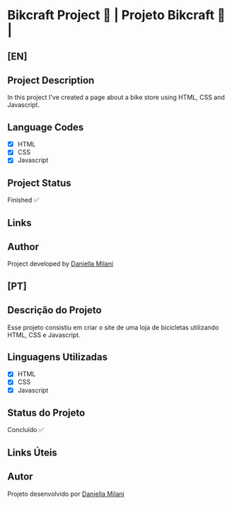 # Bikcraft Project 🚴 | Projeto Bikcraft 🚴 | 

## [EN]
## Project Description

In this project I've created a page about a bike store using HTML, CSS and Javascript. 

## Language Codes

- [x] HTML
- [x] CSS
- [x] Javascript

## Project Status

Finished ✅

## Links



## Author

Project developed by [Daniella Milani](https://www.linkedin.com/in/daniella-milani/)

## [PT]
## Descrição do Projeto

Esse projeto consistiu em criar o site de uma loja de bicicletas utilizando HTML, CSS e Javascript. 

## Linguagens Utilizadas

- [x] HTML
- [x] CSS
- [x] Javascript

## Status do Projeto

Concluído ✅

## Links Úteis



## Autor

Projeto desenvolvido por [Daniella Milani](https://www.linkedin.com/in/daniella-milani/)

